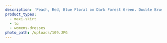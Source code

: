 ```yaml
---
description: 'Peach, Red, Blue Floral on Dark Forest Green. Double Brushed Poly.'
product_types:
  - maxi-skirt
  - to
  - womens-dresses
photo_path: /uploads/109.JPG
---
```

